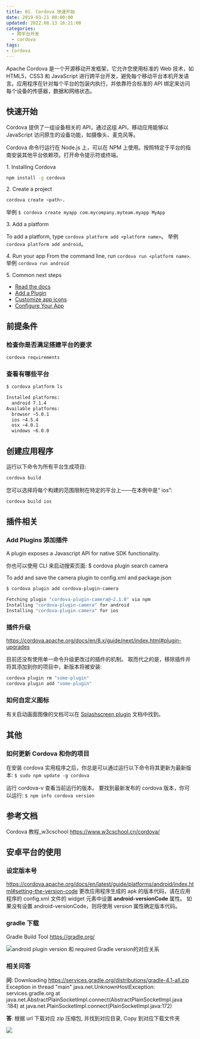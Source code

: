 ```yaml
---
title: 01. Cordova 快速开始
date: 2019-03-21 00:00:00
updated: 2022.08.13 16:21:00
categories:
  - 跨平台开发
  - cordova
tags:
- Cordova
---
```


Apache Cordova 是一个开源移动开发框架，它允许您使用标准的 Web 技术，如 HTML5，CSS3 和 JavaScript 进行跨平台开发，避免每个移动平台本机开发语言。应用程序在针对每个平台的包装内执行，并依靠符合标准的 API 绑定来访问每个设备的传感器，数据和网络状态。

## 快速开始

Cordova 提供了一组设备相关的 API，通过这组 API，移动应用能够以 JavaScript 访问原生的设备功能，如摄像头、麦克风等。

Cordova 命令行运行在 Node.js 上，可以在 NPM 上使用。按照特定于平台的指南安装其他平台依赖项。打开命令提示符或终端。

1\. Installing Cordova

```sh
npm install -g cordova
```

2\. Create a project

```sh
cordova create <path>.
```

举例 `$ cordova create myapp com.mycompany.myteam.myapp MyApp`

3\. Add a platform

To add a platform, type `cordova platform add <platform name>`。
举例 `cordova platform add android`。

4\. Run your app
From the command line, run `cordova run <platform name>`.
举例 `cordova run android`

5\. Common next steps

* [Read the docs](https://cordova.apache.org/docs/en/latest/guide/overview/)
* [Add a Plugin](https://cordova.apache.org/docs/en/latest/guide/cli/#add-plugins)
* [Customize app icons](https://cordova.apache.org/docs/en/latest/config_ref/images.html)
* [Configure Your App](https://cordova.apache.org/docs/en/latest/config_ref/)

## 前提条件

### 检查你是否满足搭建平台的要求

```sh
cordova requirements
```

### 查看有哪些平台

```bash
$ cordova platform ls

Installed platforms:
  android 7.1.4
Available platforms:
  browser ~5.0.1
  ios ~4.5.4
  osx ~4.0.1
  windows ~6.0.0
```

## 创建应用程序

运行以下命令为所有平台生成项目:

```sh
cordova build
```

您可以选择将每个构建的范围限制在特定的平台上——在本例中是“ ios”:

```sh
cordova build ios
```

## 插件相关

### Add Plugins 添加插件

A plugin exposes a Javascript API for native SDK functionality.

你也可以使用 CLI 来启动搜索页面:
$ cordova plugin search camera

To add and save the camera plugin to config.xml and package.json

```sh
$ cordova plugin add cordova-plugin-camera

Fetching plugin "cordova-plugin-camera@~2.1.0" via npm
Installing "cordova-plugin-camera" for android
Installing "cordova-plugin-camera" for ios
```

### 插件升级

https://cordova.apache.org/docs/en/8.x/guide/next/index.html#plugin-upgrades

目前还没有使用单一命令升级更改过的插件的机制。 取而代之的是，移除插件并将其添加到你的项目中，新版本将被安装:

```sh
cordova plugin rm "some-plugin"
cordova plugin add "some-plugin"
```

### 如何自定义图标

有关启动画面图像的文档可以在 [Splashscreen plugin](https://cordova.apache.org/docs/en/8.x/reference/cordova-plugin-splashscreen/) 文档中找到。

## 其他

### 如何更新 Cordova 和你的项目

在安装 cordova 实用程序之后，你总是可以通过运行以下命令将其更新为最新版本:
`$ sudo npm update -g cordova`

运行 cordova-v 查看当前运行的版本。 要找到最新发布的 cordova 版本，你可以运行:
`$ npm info cordova version`

## 参考文档

Cordova 教程_w3cschool
<https://www.w3cschool.cn/cordova/>

## 安卓平台的使用

### 设定版本号

<https://cordova.apache.org/docs/en/latest/guide/platforms/android/index.html#setting-the-version-code>
更改应用程序生成的 apk 的版本代码，请在应用程序的 config.xml 文件的 widget 元素中设置 **android-versionCode** 属性。 如果没有设置 android-versionCode，则将使用 version 属性确定版本代码。

### gradle 下载

Gradle Build Tool
<https://gradle.org/>

![android plugin version 和 required Gradle version的对应关系](https://upload-images.jianshu.io/upload_images/1662509-2a845872e958546b.png?imageMogr2/auto-orient/strip%7CimageView2/2/w/1240)

### 相关问答

**问**: Downloading <https://services.gradle.org/distributions/gradle-4.1-all.zip>
Exception in thread "main" java.net.UnknownHostException: services.gradle.org
        at java.net.AbstractPlainSocketImpl.connect(AbstractPlainSocketImpl.java                                        :184)
        at java.net.PlainSocketImpl.connect(PlainSocketImpl.java:172)

**答**: 根据 url 下载对应 zip 压缩包, 并找到对应目录, Copy 到对应下载文件夹

![](https://upload-images.jianshu.io/upload_images/1662509-ef536a1e524a9e73.png?imageMogr2/auto-orient/strip%7CimageView2/2/w/1240)
